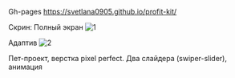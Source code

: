 Gh-pages https://svetlana0905.github.io/profit-kit/

Скрин: 
Полный экран
![1](https://user-images.githubusercontent.com/75973334/218480160-7e8bac39-6d5e-443c-943d-665aef83cf9c.jpg)

Адаптив
![2](https://user-images.githubusercontent.com/75973334/218480473-ccd533ef-5c0d-4e3a-85fb-509e82d397ae.jpg)

Пет-проект, верстка pixel perfect.
Два слайдера (swiper-slider), анимация
